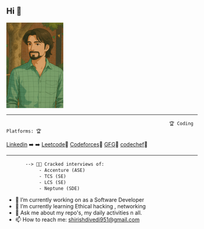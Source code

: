 ## Hi 👋

![My Animation](https://github.com/shirishdwivedi27/shirishdwivedi27/blob/main/ChatGPT%20Image%20Apr%2016%2C%202025%2C%2006_12_15%20PM.png)

_________________________________________________________________________________________________________________________________________________________
                                                                🏆 Coding Platforms: 🏆

[Linkedin](https://www.linkedin.com/in/shirish-dwivedi-8975131a0/) ➡️ ➡️   [Leetcode](https://leetcode.com/u/shirish27/)👣
     [Codeforces](https://codeforces.com/profile/shirish27)👣
      [GFG](https://www.geeksforgeeks.org/user/shirish27/)👣
   [codechef](https://www.codechef.com/users/shirish27)👣
____________________________________________________________________________________________________________________________________________________________
           --> 🧑‍💻 Cracked interviews of:
                - Accenture (ASE)
                - TCS (SE)
                - LCS (SE)
                - Neptune (SDE)




- 🔭 I’m currently working on as a Software Developer
- 🌱 I’m currently learning Ethical hacking , networking
- 💬 Ask me about my repo's, my daily activities n all.
- 📫 How to reach me: shirishdivedi951@gmail.com



<!--
**shirishdwivedi27/shirishdwivedi27** is a ✨ _special_ ✨ repository because its `README.md` (this file) appears on your GitHub profile.

Here are some ideas to get you started:

- 🔭 I’m currently working on as a Software Developer
- 🌱 I’m currently learning Ethical hacking , networking
- 💬 Ask me about my repo's, my daily activities n all.
- 📫 How to reach me: shirishdivedi951@gmail.com
- 😄 Pronouns: HAHA HUHU
- ⚡ Fun fact: 
-->
